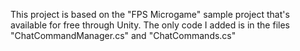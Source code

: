 This project is based on the "FPS Microgame" sample project that's available for free through Unity.
The only code I added is in the files "ChatCommandManager.cs" and "ChatCommands.cs"
